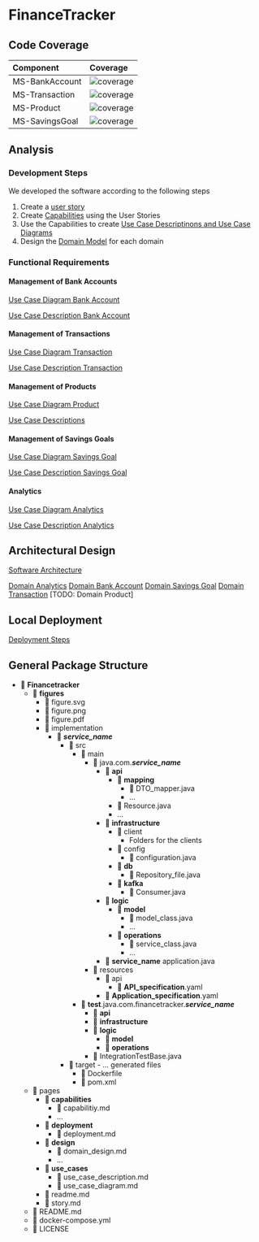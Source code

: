 # FinanceTracker

## Code Coverage

| Component | Coverage |
| :--- | :--- |
| MS-BankAccount | ![coverage](../badges/jacoco-bankaccount.svg) |
| MS-Transaction | ![coverage](../badges/jacoco-transaction.svg) |
| MS-Product | ![coverage](../badges/jacoco-product.svg) |
| MS-SavingsGoal | ![coverage](../badges/jacoco-savingsgoal.svg) |


## Analysis

### Development Steps

We developed the software according to the following steps

1. Create a [user story](./story.md)
2. Create [Capabilities](./pages/capabilities/) using the User Stories
3. Use the Capabilities to create [Use Case Descriptinons and Use Case Diagrams](./pages/use_cases/)
4. Design the [Domain Model](./pages/design/) for each domain

### Functional Requirements

#### Management of Bank Accounts

[Use Case Diagram Bank Account](./use_cases/use_case_diagram_management_of_bank_accounts.md)

[Use Case Description Bank Account](./use_cases/use_case_descriptions_management_of_bank_accounts.md)

#### Management of Transactions

[Use Case Diagram Transaction](./use_cases/use_case_diagram_management_of_transactions.md)

[Use Case Description Transaction](./use_cases/use_case_descriptions_management_of_transactions.md)

#### Management of Products

[Use Case Diagram Product](./use_cases/use_case_diagram_management_of_products.md)

[Use Case Descriptions](./pages/use_cases/use_case_descriptions_management_of_purchases.md)

#### Management of Savings Goals

[Use Case Diagram Savings Goal](./use_cases/use_case_diagram_management_of_savings_goals.md)

[Use Case Description Savings Goal](./use_cases/use_case_descriptions_management_of_savings_goals.md)

#### Analytics

[Use Case Diagram Analytics](./pages/use_cases/use_case_diagram_management_of_analytics.md)

[Use Case Description Analytics](./use_cases/use_case_diagram_management_of_analytics.md)

## Architectural Design

[Software Architecture](./pages/design/software_architecture.md)

[Domain Analytics](./design/domain_analytics.md)
[Domain Bank Account](./design/domain_bank_account.md)
[Domain Savings Goal](./design/domain_savings_goal.md)
[Domain Transaction](./design/domain_transaction.md)
[TODO: Domain Product]

## Local Deployment

[Deployment Steps](./pages/deployment/deployment.md)

## General Package Structure

- 📁 **Financetracker**
  - 📁 **figures**
    - 📄 figure.svg
    - 📄 figure.png
    - 📄 figure.pdf
    - 📁 implementation
      - 📁 ___service_name___
        - 📁 src
          - 📁 main
            - 📁 java.com.___service_name___
              - 📁 **api**
                - 📁 **mapping**
                  - 📄 DTO_mapper.java
                  - ...
                - 📄 Resource.java
                - ...
              - 📁 **infrastructure**
                - 📁 client
                  - Folders for the clients
                - 📁 config
                  - 📄 configuration.java
                - 📁 **db**
                  - 📄 Repository_file.java
                - 📁 **kafka**
                  - 📄 Consumer.java
              - 📁 **logic**
                - 📁 **model**
                  - 📄 model_class.java
                  - ...
                - 📁 **operations**
                  - 📄 service_class.java
                  - ...
              - 📄 ____service_name____ application.java
            - 📁 resources
              - 📁 api
                - 📄 **API_specification**.yaml
              - 📄 **Application_specification**.yaml
          - 📁 **test**.java.com.financetracker.___service_name___
            - 📁 **api**
            - 📁 **infrastructure**
            - 📁 **logic**
              - 📁 **model**
              - 📁 **operations**
            - 📄 IntegrationTestBase.java
        - 📁 target
              - ... generated files
          - 📄 Dockerfile
          - 📄 pom.xml
  - 📁 pages
    - 📁 **capabilities**
      - 📄 capabilitiy.md
      - ...
    - 📁 **deployment**
      - 📄 deployment.md
    - 📁 **design**
      - 📄 domain_design.md
      - ...
    - 📁 **use_cases**
      - 📄 use_case_description.md
      - 📄 use_case_diagram.md
    - 📄 readme.md
    - 📄 story.md
  - 📄 README.md
  - 📄 docker-compose.yml
  - 📄 LICENSE

